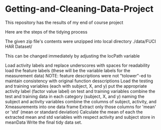 # Getting-and-Cleaning-Data-Project
This repository has the results of my end of course project

Here are the steps of the tidying process

The given zip file's contents were unzipped into local 
directory ./data/FUCI HAR Dataset/ 

This can be changed immediately by adjusting the locPath variable

Load activity labels and replace underscores with spaces for readability
load the feature labels (these will be the variable labels for the measurement data)
NOTE: feature descriptions were not "tolower"-ed to maintain consistency with original function desscriptions
Load the testing and training variables (each with subject, X, and y)
put the appropriate activity label (factor value label) on test and training variables
combine the test and training data in each category (subject, X, and y) naming the subject and activity variables
combine the columns of subject, activity, and Xmeasurements into one data frame
Extract only those columns for 'mean' or 'std' (mean or standard deviation)
Calculate the mean of each the extracted mean and std variables with respect activity and subject store in meanData
Write the final tidy data set.
